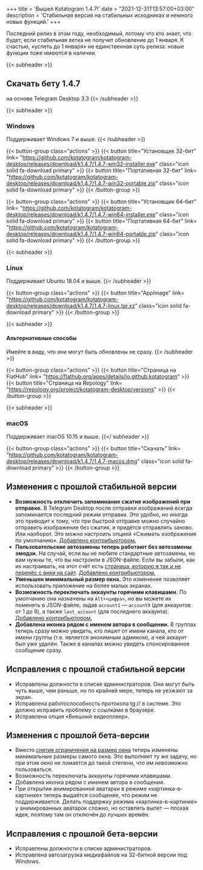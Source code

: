 +++
title = 'Вышел Kotatogram 1.4.7!'
date = "2021-12-31T13:57:00+03:00"
description = 'Стабильная версия на стабильных исходниках и немного новых функций.'
+++

Последний релиз в этом году, необходимый, потому что кто знает, что будет, если стабильная ветка не получит обновление до 1 января. К счастью, «успеть до 1 января» не единственная суть релиза: новые функции тоже имеются в наличии.

{{< subheader >}}
## Скачать бету 1.4.7
на основе Telegram Desktop 3.3
{{< /subheader >}}

{{< subheader >}}
### Windows
Поддерживает Windows 7 и выше. 
{{< /subheader >}}

{{< button-group class="actions" >}}
    {{< button title="Установщик 32-бит" link= "https://github.com/kotatogram/kotatogram-desktop/releases/download/k1.4.7/1.4.7-win32-installer.exe" class="icon solid fa-download primary" >}}
    {{< button title="Портативная 32-бит" link= "https://github.com/kotatogram/kotatogram-desktop/releases/download/k1.4.7/1.4.7-win32-portable.zip" class="icon solid fa-download primary" >}}
{{< /button-group >}}

{{< button-group class="actions" >}}
    {{< button title="Установщик 64-бит" link= "https://github.com/kotatogram/kotatogram-desktop/releases/download/k1.4.7/1.4.7-win64-installer.exe" class="icon solid fa-download primary" >}}
    {{< button title="Портативная 64-бит" link= "https://github.com/kotatogram/kotatogram-desktop/releases/download/k1.4.7/1.4.7-win64-portable.zip" class="icon solid fa-download primary" >}}
{{< /button-group >}}

{{< subheader >}}
### Linux
Поддерживает Ubuntu 18.04 и выше.
{{< /subheader >}}

{{< button-group class="actions" >}}
    {{< button title="AppImage" link= "https://github.com/kotatogram/kotatogram-desktop/releases/download/k1.4.7/1.4.7-linux.tar.xz" class="icon solid fa-download primary" >}}
{{< /button-group >}}

{{< subheader >}}
#### Альтернативные способы
Имейте в виду, что они могут быть обновлены не сразу.
{{< /subheader >}}

{{< button-group class="actions" >}}
    {{< button title="Страница на FlatHub" link= "https://flathub.org/apps/details/io.github.kotatogram" >}}
    {{< button title="Страница на Repology" link= "https://repology.org/project/kotatogram-desktop/versions" >}}
{{< /button-group >}}

{{< subheader >}}

### macOS
Поддерживает macOS 10.15 и выше.
{{</ subheader >}}

{{< button-group class="actions" >}}
    {{< button title="Скачать" link= "https://github.com/kotatogram/kotatogram-desktop/releases/download/k1.4.7/1.4.7-macos.dmg" class="icon solid fa-download primary" >}}
{{< /button-group >}}

## Изменения с прошлой стабильной версии
* **Возможность отключить запоминание сжатие изображений при отправке.** В Telegram Desktop после отправки изображений всегда запоминается последний режим отправки. Это удобно, но иногда это приводит к тому, что при быстрой отправке можно случайно отправить изображение без сжатия, и придётся отправлять заново. Или наоборот. Это можно настроить опцией «Сжимать изображения по умолчанию». [Добавлено контрибьютором.](https://github.com/kotatogram/kotatogram-desktop/pull/243)
* **Пользовательские автозамены теперь работают без автозамены эмодзи.** На случай, если вы не любите стандартные автозамены, но вам нужны те, что вы настроили в JSON-файле. Если вы забыли, как их настраивать, на этот счёт есть [страница, которую я так и не перенёс с вики на сайт](https://github.com/kotatogram/kotatogram-desktop/wiki/%D0%A1%D0%B2%D0%BE%D0%B8-%D0%B0%D0%B2%D1%82%D0%BE%D0%B7%D0%B0%D0%BC%D0%B5%D0%BD%D1%8B-%D1%82%D0%B5%D0%BA%D1%81%D1%82%D0%B0). [Добавлено контрибьютором.](https://github.com/kotatogram/kotatogram-desktop/pull/242)
* **Уменьшен минимальный размер окна.** Это изменение позволяет использовать приложение на более малых экранах.
* **Возможность переключать аккаунты горячими клавишами.** По умолчанию они назначены на `Alt+<цифра>`, но вы можете их поменять в JSON-файле, задав `account1` — `account9` (для аккаунтов от 1 до 9), а также `last_account` (для последнего аккаунта). [Добавлено контрибьютором.](https://github.com/kotatogram/kotatogram-desktop/pull/279)
* **Добавлена иконка рядом с именем автора в сообщении.** В группах теперь сразу можно увидеть, кто пишет от имени канала, кто от имени группы (т.е. является анонимным админом), а чей аккаунт был уже удалён. Также в каналах можно увидеть спонсированное сообщение сразу.

## Исправления с прошлой стабильной версии

* Исправлены должности в списке администраторов. Они могут быть чуть выше, чем раньше, но по крайней мере, теперь не уезжают за экран.
* Исправлена работоспособность протокола tg:// в системе. Это должно исправить проблему с ссылками в браузере.
* Исправлена опция «Внешний видеоплеер».

## Изменения с прошлой бета-версии
* Вместо [снятия ограничения на размер окна](https://github.com/kotatogram/kotatogram-desktop/pull/238) теперь изменены минимальные размеры самого окна. Это выполняет ту же задачу, но при этом окно не ломается до такой степени, что им невозможно пользоваться.
* Возможность переключать аккаунты горячими клавишами.
* Добавлена иконка рядом с именем автора в сообщении.
* При открытии анимированной аватарки в режиме «картинка-в-картинке» теперь выдаётся сообщение, что режим не поддерживается. Делать поддержку режима «картинка-в-картинке» у анимированных аватарок сложно, но оставлять вылет — плохая идея, поэтому там он отключён до лучших времён.

## Исправления с прошлой бета-версии
* Исправлены должности в списке администраторов.
* Исправлена автозагрузка медиафайлов на 32-битной версии под Windows.
